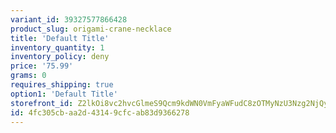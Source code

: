 ```yaml
---
variant_id: 39327577866428
product_slug: origami-crane-necklace
title: 'Default Title'
inventory_quantity: 1
inventory_policy: deny
price: '75.99'
grams: 0
requires_shipping: true
option1: 'Default Title'
storefront_id: Z2lkOi8vc2hvcGlmeS9Qcm9kdWN0VmFyaWFudC8zOTMyNzU3Nzg2NjQyOA==
id: 4fc305cb-aa2d-4314-9cfc-ab83d9366278
---
```

